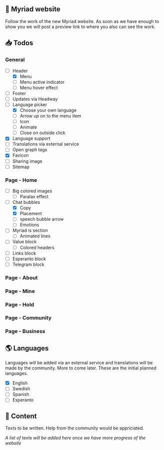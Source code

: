 ## 🎨 Myriad website

Follow the work of the new Myriad website. As soon as we have enough to show you we will post a preview link to where you also can see the work.

## 📥 Todos

### General

- [ ] Header
  - [x] Menu
  - [ ] Menu active indicator
  - [ ] Menu hover effect
- [ ] Footer
- [ ] Updates via Headway
- [ ] Language picker
  - [x] Choose your own language
  - [ ] Arrow up on to the menu item
  - [ ] Icon
  - [ ] Animate
  - [ ] Close on outside click
- [x] Language support
- [ ] Translations via external service
- [ ] Open graph tags
- [x] Favicon
- [ ] Sharing image
- [ ] Sitemap

### Page - Home

- [ ] Big colored images
  - [ ] Paralax effect
- [ ] Chat bubbles
  - [x] Copy
  - [x] Placement
  - [ ] speech bubble arrow
  - [ ] Emotions
- [ ] Myriad is section
  - [ ] Animated lines
- [ ] Value block
  - [ ] Colored headers
- [ ] Links block
- [ ] Esperanto block
- [ ] Telegram block

### Page - About

### Page - Mine

### Page - Hold

### Page - Community

### Page - Business

## 🌎 Languages

Languages will be added via an external service and translations will be made by the community. More to come later. These are the initial planned languages.

- [x] English
- [ ] Swedish
- [ ] Spanish
- [ ] Esperanto

## 📝 Content

Texts to be written. Help from the community would be appriciated.

_A list of texts will be added here once we have more progress of the website_
